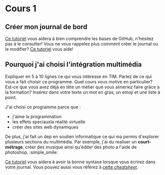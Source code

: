 # Cours 1
## Créer mon journal de bord
[Ce tutoriel](https://guides.github.com/activities/hello-world/) vous aidera à bien comprendre les bases de GitHub, n'hésitez pas à le consulter!
Vous ne vous rappelez plus comment créer le journal ou le modifier? [Ce tutoriel](https://youtu.be/lX3bpuLK_Sg) vous aide! 

## Pourquoi j'ai choisi l'intégration multimédia
Expliquer en 5 à 10 lignes ce qui vous intéresse en TIM. Parlez de ce qui vous a fait choisir ce programme. Quel cours vous motive en particulier? Est-ce que vous avez déjà en tête un métier que vous aimeriez faire grâce à la formation? Insérez dans votre texte un mot en gras, un emoji et une liste à point.

J'ai choisi ce programme parce que :

  * j'aime la programmation
  * les effets speciauxla réalité virtuelle
  * créer des sites web dynamiques

De plus, j'ai fait un dep en soutien informatique ce qui ma permis d'explorer plusieurs sections du multimédia. Par exemple, j'ai du realiser un **court-métrage**, créer des musique ainsi qu'éditer des photo a l'aide de photoshop. :simple_smile:


[Ce tutoriel](https://guides.github.com/features/mastering-markdown/) vous aidera à avoir la bonne syntaxe lorsque vous écrirez dans votre journal. Vous pouvez aussi vous référez à [cette *cheatsheet*](https://github.com/tchapi/markdown-cheatsheet/blob/master/README.md). 




